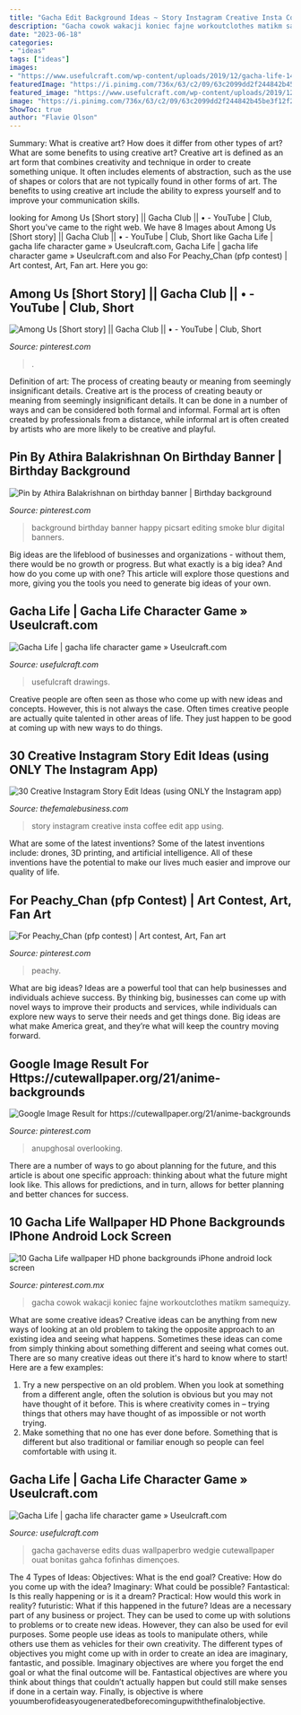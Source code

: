 ```yaml
---
title: "Gacha Edit Background Ideas ~ Story Instagram Creative Insta Coffee Edit App Using"
description: "Gacha cowok wakacji koniec fajne workoutclothes matikm samequizy"
date: "2023-06-18"
categories:
- "ideas"
tags: ["ideas"]
images:
- "https://www.usefulcraft.com/wp-content/uploads/2019/12/gacha-life-14.jpg"
featuredImage: "https://i.pinimg.com/736x/63/c2/09/63c2099dd2f244842b45be3f12f2bb1b.jpg"
featured_image: "https://www.usefulcraft.com/wp-content/uploads/2019/12/gacha-life-22.jpg"
image: "https://i.pinimg.com/736x/63/c2/09/63c2099dd2f244842b45be3f12f2bb1b.jpg"
ShowToc: true
author: "Flavie Olson"
---
```



Summary: What is creative art? How does it differ from other types of art? What are some benefits to using creative art?
Creative art is defined as an art form that combines creativity and technique in order to create something unique. It often includes elements of abstraction, such as the use of shapes or colors that are not typically found in other forms of art. The benefits to using creative art include the ability to express yourself and to improve your communication skills.

	

		
looking for Among Us [Short story] || Gacha Club || • - YouTube | Club, Short you've came to the right web. We have 8 Images about Among Us [Short story] || Gacha Club || • - YouTube | Club, Short like Gacha Life | gacha life character game » Useulcraft.com, Gacha Life | gacha life character game » Useulcraft.com and also For Peachy_Chan (pfp contest) | Art contest, Art, Fan art. Here you go:
		
    
## Among Us [Short Story] || Gacha Club || • - YouTube | Club, Short

<img loading=lazy src="https://i.pinimg.com/736x/63/c2/09/63c2099dd2f244842b45be3f12f2bb1b.jpg" onerror="this.onerror=null;this.src='https://tse4.mm.bing.net/th?id=OIP.QDiInh15ZOZ43heEEGSPZAHaFj&amp;pid=15.1';" alt="Among Us [Short story] || Gacha Club || • - YouTube | Club, Short">

_Source: pinterest.com_

>. 

	

Definition of art: The process of creating beauty or meaning from seemingly insignificant details.
Creative art is the process of creating beauty or meaning from seemingly insignificant details. It can be done in a number of ways and can be considered both formal and informal. Formal art is often created by professionals from a distance, while informal art is often created by artists who are more likely to be creative and playful.

    
## Pin By Athira Balakrishnan On Birthday Banner | Birthday Background

<img loading=lazy src="https://i.pinimg.com/736x/c7/c3/b3/c7c3b3cf2352add85d5954de053b49a8.jpg" onerror="this.onerror=null;this.src='https://tse2.mm.bing.net/th?id=OIP.yHVChWv11wVASI3rQ1wIygHaLh&amp;pid=15.1';" alt="Pin by Athira Balakrishnan on birthday banner | Birthday background">

_Source: pinterest.com_

>background birthday banner happy picsart editing smoke blur digital banners. 

	

Big ideas are the lifeblood of businesses and organizations - without them, there would be no growth or progress. But what exactly is a big idea? And how do you come up with one? This article will explore those questions and more, giving you the tools you need to generate big ideas of your own.

    
## Gacha Life | Gacha Life Character Game » Useulcraft.com

<img loading=lazy src="https://www.usefulcraft.com/wp-content/uploads/2019/12/gacha-life-14.jpg" onerror="this.onerror=null;this.src='https://tse4.mm.bing.net/th?id=OIP.oISteq_cVKnNhzJr7Za63gHaNK&amp;pid=15.1';" alt="Gacha Life | gacha life character game » Useulcraft.com">

_Source: usefulcraft.com_

>usefulcraft drawings. 

	

Creative people are often seen as those who come up with new ideas and concepts. However, this is not always the case. Often times creative people are actually quite talented in other areas of life. They just happen to be good at coming up with new ways to do things.

    
## 30 Creative Instagram Story Edit Ideas (using ONLY The Instagram App)

<img loading=lazy src="https://thefemalebusiness.com/wp-content/uploads/2019/11/coffee-insta-story-537x1024.jpg" onerror="this.onerror=null;this.src='https://tse2.mm.bing.net/th?id=OIP.WuUxNC9Hja1NZhPQ4cIZ9QHaOH&amp;pid=15.1';" alt="30 Creative Instagram Story Edit Ideas (using ONLY the Instagram app)">

_Source: thefemalebusiness.com_

>story instagram creative insta coffee edit app using. 

	

What are some of the latest inventions?
Some of the latest inventions include: drones, 3D printing, and artificial intelligence. All of these inventions have the potential to make our lives much easier and improve our quality of life.

    
## For Peachy_Chan (pfp Contest) | Art Contest, Art, Fan Art

<img loading=lazy src="https://i.pinimg.com/736x/06/3e/fa/063efa2077f6ee8edbf475d3f1f53c6d.jpg" onerror="this.onerror=null;this.src='https://tse2.mm.bing.net/th?id=OIP.aqArG5rHUypzqJ9srtjBuQHaJ3&amp;pid=15.1';" alt="For Peachy_Chan (pfp contest) | Art contest, Art, Fan art">

_Source: pinterest.com_

>peachy. 

	

What are big ideas?
Ideas are a powerful tool that can help businesses and individuals achieve success. By thinking big, businesses can come up with novel ways to improve their products and services, while individuals can explore new ways to serve their needs and get things done. Big ideas are what make America great, and they’re what will keep the country moving forward.

    
## Google Image Result For Https://cutewallpaper.org/21/anime-backgrounds

<img loading=lazy src="https://i.pinimg.com/736x/d6/aa/75/d6aa7586ae8b92d07753d9de22318f3b.jpg" onerror="this.onerror=null;this.src='https://tse3.mm.bing.net/th?id=OIP.MFGCB16q1vhmFwApqIXx5gHaEo&amp;pid=15.1';" alt="Google Image Result for https://cutewallpaper.org/21/anime-backgrounds">

_Source: pinterest.com_

>anupghosal overlooking. 

	

There are a number of ways to go about planning for the future, and this article is about one specific approach: thinking about what the future might look like. This allows for predictions, and in turn, allows for better planning and better chances for success.

    
## 10 Gacha Life Wallpaper HD Phone Backgrounds IPhone Android Lock Screen

<img loading=lazy src="https://i.pinimg.com/736x/ea/17/1a/ea171a645dcb6676536bfe3e1bf730cd.jpg" onerror="this.onerror=null;this.src='https://tse4.mm.bing.net/th?id=OIP.NxzEz4rsNK7BrxWQgUqMUgHaNK&amp;pid=15.1';" alt="10 Gacha Life wallpaper HD phone backgrounds iPhone android lock screen">

_Source: pinterest.com.mx_

>gacha cowok wakacji koniec fajne workoutclothes matikm samequizy. 

	

What are some creative ideas?
Creative ideas can be anything from new ways of looking at an old problem to taking the opposite approach to an existing idea and seeing what happens. Sometimes these ideas can come from simply thinking about something different and seeing what comes out. There are so many creative ideas out there it's hard to know where to start! Here are a few examples: 
1. Try a new perspective on an old problem. When you look at something from a different angle, often the solution is obvious but you may not have thought of it before. This is where creativity comes in – trying things that others may have thought of as impossible or not worth trying. 
2. Make something that no one has ever done before. Something that is different but also traditional or familiar enough so people can feel comfortable with using it.

    
## Gacha Life | Gacha Life Character Game » Useulcraft.com

<img loading=lazy src="https://www.usefulcraft.com/wp-content/uploads/2019/12/gacha-life-22.jpg" onerror="this.onerror=null;this.src='https://tse2.mm.bing.net/th?id=OIP.oLAVfAJm-RjDVYFMInPrIAHaFj&amp;pid=15.1';" alt="Gacha Life | gacha life character game » Useulcraft.com">

_Source: usefulcraft.com_

>gacha gachaverse edits duas wallpaperbro wedgie cutewallpaper ouat bonitas gahca fofinhas dimençoes. 

	

The 4 Types of Ideas: Objectives: What is the end goal? Creative: How do you come up with the idea? Imaginary: What could be possible? Fantastical: Is this really happening or is it a dream? Practical: How would this work in reality? futuristic: What if this happened in the future?
Ideas are a necessary part of any business or project. They can be used to come up with solutions to problems or to create new ideas. However, they can also be used for evil purposes. Some people use ideas as tools to manipulate others, while others use them as vehicles for their own creativity. 
The different types of objectives you might come up with in order to create an idea are imaginary, fantastic, and possible. Imaginary objectives are where you forget the end goal or what the final outcome will be. Fantastical objectives are where you think about things that couldn’t actually happen but could still make senses if done in a certain way. Finally, is objective is where youumberofideasyougeneratedbeforecomingupwiththefinalobjective.

